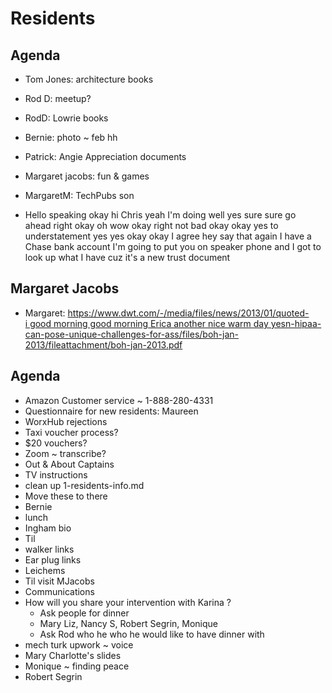 # Residents

## Agenda

* Tom Jones: architecture books
* Rod D: meetup?
* RodD: Lowrie books

* Bernie: photo ~ feb hh
* Patrick: Angie Appreciation documents
* Margaret jacobs: fun & games
* MargaretM: TechPubs son
* Hello speaking okay hi Chris yeah I'm doing well yes sure sure go ahead right okay oh wow okay right not bad okay okay yes to understatement yes yes okay okay I agree hey say that again I have a Chase bank account I'm going to put you on speaker phone and I got to look up what I have cuz it's a new trust document  

## Margaret Jacobs

* Margaret: [https://www.dwt.com/-/media/files/news/2013/01/quoted-i good morning good morning Erica another nice warm day yesn-hipaa-can-pose-unique-challenges-for-ass/files/boh-jan-2013/fileattachment/boh-jan-2013.pdf](https://www.dwt.com/-/media/files/news/2013/01/quoted-in-hipaa-can-pose-unique-challenges-for-ass/files/boh-jan-2013/fileattachment/boh-jan-2013.pdf)

## Agenda

* Amazon Customer service ~ 1-888-280-4331
* Questionnaire for new residents: Maureen
* WorxHub rejections
* Taxi voucher process?
* $20 vouchers?
* Zoom ~ transcribe?
* Out & About Captains
* TV instructions
* clean up 1-residents-info.md
* Move these to there
* Bernie
* lunch
* Ingham bio
* Til
* walker links
* Ear plug links
* Leichems
* Til visit MJacobs
* Communications
* How will you share your intervention with Karina ?
    * Ask people for dinner
    * Mary Liz, Nancy S, Robert Segrin, Monique
    * Ask Rod who he who he would like to have dinner with
* mech turk upwork ~ voice
* Mary Charlotte's slides
* Monique ~ finding peace
* Robert Segrin